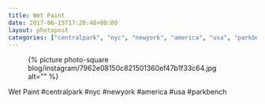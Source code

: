```yaml
---
title: Wet Paint
date: 2017-06-15T17:20:48+00:00
layout: photopost
categories: ["centralpark", "nyc", "newyork", "america", "usa", "parkbench", "photos", "instagram"]
---
```


<figure class="photo photo--square">
  {% picture photo-square blog/instagram/7962e08150c821501360ef47b1f33c64.jpg alt="" %}
</figure>

Wet Paint
#centralpark #nyc #newyork #america #usa #parkbench
